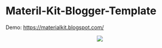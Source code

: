 # Materil-Kit-Blogger-Template

Demo: https://materialkit.blogspot.com/

<p align="center">
  <img src="https://skiddow.github.io/Materil-Kit-Blogger-Template/Capture.JPG">
</p>
